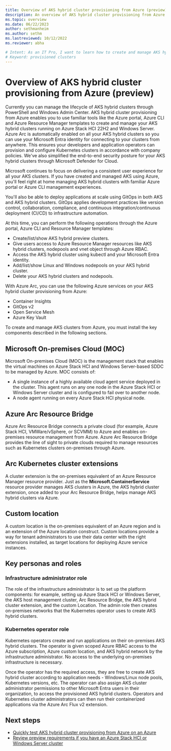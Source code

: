 ```yaml
---
title: Overview of AKS hybrid cluster provisioning from Azure (preview)
description: An overview of AKS hybrid cluster provisioning from Azure.
ms.topic: overview
ms.date: 06/22/2023
author: sethmanheim
ms.author: sethm 
ms.lastreviewed: 10/12/2022
ms.reviewer: abha

# Intent: As an IT Pro, I want to learn how to create and manage AKS hybrid clusters on-premises from Azure
# Keyword: provisioned clusters 
---
```


# Overview of AKS hybrid cluster provisioning from Azure (preview)

Currently you can manage the lifecycle of AKS hybrid clusters through PowerShell and Windows Admin Center. AKS hybrid cluster provisioning from Azure enables you to use familiar tools like the Azure portal, Azure CLI and Azure Resource Manager templates to create and manage your AKS hybrid clusters running on Azure Stack HCI 22H2 and Windows Server. Azure Arc is automatically enabled on all your AKS hybrid clusters so you can use your Microsoft Entra identity for connecting to your clusters from anywhere. This ensures your developers and application operators can provision and configure Kubernetes clusters in accordance with company policies. We've also simplified the end-to-end security posture for your AKS hybrid clusters through Microsoft Defender for Cloud.  

Microsoft continues to focus on delivering a consistent user experience for all your AKS clusters. If you have created and managed AKS using Azure, you'll feel right at home managing AKS hybrid clusters with familiar Azure portal or Azure CLI management experiences.

You'll also be able to deploy applications at scale using GitOps in both AKS and AKS hybrid clusters. GitOps applies development practices like version control, collaboration, compliance, and continuous integration/continuous deployment (CI/CD) to infrastructure automation.

At this time, you can perform the following operations through the Azure portal, Azure CLI and Resource Manager templates:

- Create/list/show AKS hybrid preview clusters.
- Give users access to Azure Resource Manager resources like AKS hybrid clusters, nodepools and vnet object through Azure RBAC.
- Access the AKS hybrid cluster using kubectl and your Microsoft Entra identity.
- Add/list/show Linux and Windows nodepools on your AKS hybrid cluster.
- Delete your AKS hybrid clusters and nodepools.

With Azure Arc, you can use the following Azure services on your AKS hybrid cluster provisioning from Azure:

- Container Insights
- GitOps v2
- Open Service Mesh
- Azure Key Vault

To create and manage AKS clusters from Azure, you must install the key components described in the following sections.

## Microsoft On-premises Cloud (MOC)

Microsoft On-premises Cloud (MOC) is the management stack that enables the virtual machines on Azure Stack HCI and Windows Server-based SDDC to be managed by Azure. MOC consists of:

- A single instance of a highly available cloud agent service deployed in the cluster. This agent runs on any one node in the Azure Stack HCI or Windows Server cluster and is configured to fail over to another node.
- A node agent running on every Azure Stack HCI physical node.

## Azure Arc Resource Bridge

Azure Arc Resource Bridge connects a private cloud (for example, Azure Stack HCI, VMWare/vSphere, or SCVMM) to Azure and enables on-premises resource management from Azure. Azure Arc Resource Bridge provides the line of sight to private clouds required to manage resources such as Kubernetes clusters on-premises through Azure.

## Arc Kubernetes cluster extensions

A cluster extension is the on-premises equivalent of an Azure Resource Manager resource provider. Just as the **Microsoft.ContainerService** resource provider manages AKS clusters in Azure, the AKS hybrid cluster extension, once added to your Arc Resource Bridge, helps manage AKS hybrid clusters via Azure.

## Custom location

A custom location is the on-premises equivalent of an Azure region and is an extension of the Azure location construct. Custom locations provide a way for tenant administrators to use their data center with the right extensions installed, as target locations for deploying Azure service instances.

## Key personas and roles

### Infrastructure administrator role

The role of the infrastructure administrator is to set up the platform components: for example, setting up Azure Stack HCI or Windows Server, the AKS host management cluster, Arc Resource Bridge, the AKS hybrid cluster extension, and the custom Location. The admin role then creates on-premises networks that the Kubernetes operator uses to create AKS hybrid clusters.

### Kubernetes operator role

Kubernetes operators create and run applications on their on-premises AKS hybrid clusters. The operator is given scoped Azure RBAC access to the Azure subscription, Azure custom location, and AKS hybrid network by the infrastructure administrator. No access to the underlying on-premises infrastructure is necessary.

Once the operator has the required access, they are free to create AKS hybrid cluster according to application needs - Windows/Linux node pools, Kubernetes versions, etc. The operator can also assign AKS cluster administrator permissions to other Microsoft Entra users in their organization, to access the provisioned AKS hybrid clusters. Operators and Kubernetes cluster administrators can then run their containerized applications via the Azure Arc Flux v2 extension.

## Next steps

- [Quickly test AKS hybrid cluster provisioning from Azure on an Azure ](aks-hybrid-preview-azure-.md)
- [Review preview requirements if you have an Azure Stack HCI or Windows Server cluster](aks-hybrid-preview-requirements.md)
